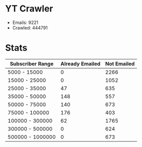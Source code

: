 # YT Crawler
- Emails: 9221
- Crawled: 444791

# Stats
| Subscriber Range  | Already Emailed | Not Emailed |
|-------|-------|-------|
| 5000 - 15000 | 0 | 2266 |
| 15000 - 25000 | 0 | 1052 |
| 25000 - 35000 | 47 | 635 |
| 35000 - 50000 | 148 | 557 |
| 50000 - 75000 | 140 | 673 |
| 75000 - 100000 | 176 | 403 |
| 100000 - 300000 | 62 | 1765 |
| 300000 - 500000 | 0 | 624 |
| 500000 - 1000000 | 0 | 673 |
